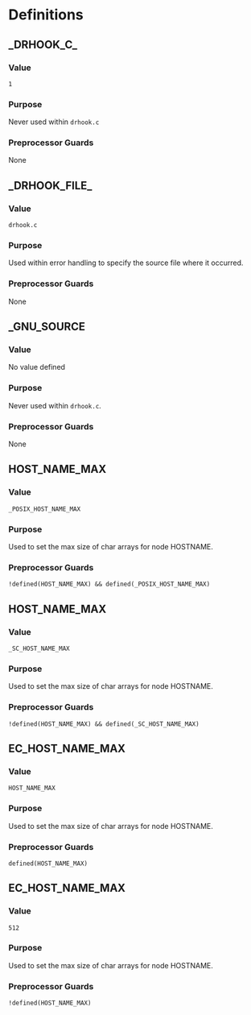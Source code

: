 # Definitions

<a id="drhook-c"></a>

## \_DRHOOK_C_

### Value

`1`

### Purpose

Never used within `drhook.c`

### Preprocessor Guards

None

<!-- ############################################### -->

<a id="drhook-file"></a>

## \_DRHOOK_FILE_

### Value

`drhook.c`

### Purpose

Used within error handling to specify the source file where it occurred.

### Preprocessor Guards

None

<!-- ############################################### -->

<a id="gnu-source"></a>

## \_GNU_SOURCE

### Value

No value defined

### Purpose

Never used within `drhook.c`.

### Preprocessor Guards

None

<!-- ############################################### -->

<a id="host-name-max"></a>

## HOST_NAME_MAX

### Value

`_POSIX_HOST_NAME_MAX`

### Purpose

Used to set the max size of char arrays for node HOSTNAME.

### Preprocessor Guards

`!defined(HOST_NAME_MAX) && defined(_POSIX_HOST_NAME_MAX)`

<!-- ############################################### -->

<a id="id16"></a>

## HOST_NAME_MAX

### Value

`_SC_HOST_NAME_MAX`

### Purpose

Used to set the max size of char arrays for node HOSTNAME.

### Preprocessor Guards

`!defined(HOST_NAME_MAX) && defined(_SC_HOST_NAME_MAX)`

<!-- ############################################### -->

<a id="ec-host-name-max"></a>

## EC_HOST_NAME_MAX

### Value

`HOST_NAME_MAX`

### Purpose

Used to set the max size of char arrays for node HOSTNAME.

### Preprocessor Guards

`defined(HOST_NAME_MAX)`

<!-- ############################################### -->

<a id="id25"></a>

## EC_HOST_NAME_MAX

### Value

`512`

### Purpose

Used to set the max size of char arrays for node HOSTNAME.

### Preprocessor Guards

`!defined(HOST_NAME_MAX)`
